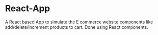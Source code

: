 # React-App
A React based App to simulate the E commerce website components like add/delete/increment products to cart. Done using React components.

